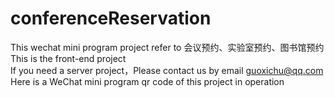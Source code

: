 # conferenceReservation
This wechat mini program project refer to 会议预约、实验室预约、图书馆预约<br>
This is the front-end project<br>
If you need a server project，Please contact us by email guoxichu@qq.com<br>
Here is a WeChat mini program qr code of this project in operation<br>

